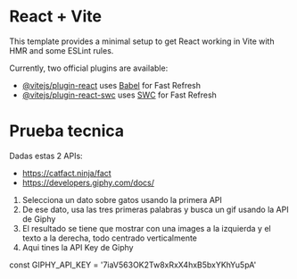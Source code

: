 # React + Vite

This template provides a minimal setup to get React working in Vite with HMR and some ESLint rules.

Currently, two official plugins are available:

-   [@vitejs/plugin-react](https://github.com/vitejs/vite-plugin-react/blob/main/packages/plugin-react/README.md) uses [Babel](https://babeljs.io/) for Fast Refresh
-   [@vitejs/plugin-react-swc](https://github.com/vitejs/vite-plugin-react-swc) uses [SWC](https://swc.rs/) for Fast Refresh

# Prueba tecnica

Dadas estas 2 APIs:

-   https://catfact.ninja/fact
-   https://developers.giphy.com/docs/

1. Selecciona un dato sobre gatos usando la primera API
2. De ese dato, usa las tres primeras palabras y busca un gif usando la API de Giphy
3. El resultado se tiene que mostrar con una images a la izquierda y el texto a la derecha,
   todo centrado verticalmente
4. Aqui tines la API Key de Giphy

const GIPHY_API_KEY = '7iaV563OK2Tw8xRxX4hxB5bxYKhYu5pA'
